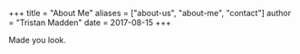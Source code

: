 +++
title = "About Me"
aliases = ["about-us", "about-me", "contact"]
author = "Tristan Madden"
date = 2017-08-15
+++

Made you look.
